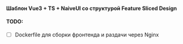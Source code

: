 #### Шаблон Vue3 + TS + NaiveUI со структурой Feature Sliced Design

#### TODO:

- [ ] Dockerfile для сборки фронтенда и раздачи через Nginx
